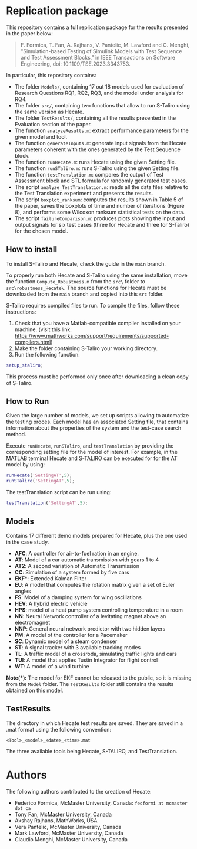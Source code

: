 # Replication package
This repository contains a full replication package for the results presented in the paper below:

> F. Formica, T. Fan, A. Rajhans, V. Pantelic, M. Lawford and C. Menghi, "Simulation-based Testing of Simulink Models with Test Sequence and Test Assessment Blocks," in IEEE Transactions on Software Engineering, doi: 10.1109/TSE.2023.3343753.

In particular, this repository contains:

* The folder `Models/`, containing 17 out 18 models used for evaluation of Research Questions RQ1, RQ2, RQ3, and the model under analysis for RQ4.
* The folder `src/`, containing two functions that allow to run S-Taliro using the same version as Hecate.
* The folder `TestResults/`, containing all the results presented in the Evaluation section of the paper.
* The function `analyzeResults.m`: extract performance parameters for the given model and tool.
* The function `generateInputs.m`: generate input signals from the Hecate parameters coherent with the ones generated by the Test Sequence block.
* The function `runHecate.m`: runs Hecate using the given Setting file.
* The function `runSTaliro.m`: runs S-Taliro using the given Setting file.
* The function `testTranslation.m`: compares the output of Test Assessment block and STL formula for randomly generated test cases.
* The script `analyze_TestTranslation.m`: reads all the data files relative to the Test Translation experiment and presents the results.
* The script `boxplot_ranksum`: computes the results shown in Table 5 of the paper, saves the boxplots of time and number of iterations (Figure 8), and performs some Wilcoxon ranksum statistical tests on the data.
* The script `failureComparison.m`: produces plots showing the input and output signals for six test cases (three for Hecate and three for S-Taliro) for the chosen model.

## How to install
To install S-Taliro and Hecate, check the guide in the `main` branch.

To properly run both Hecate and S-Taliro using the same installation, move the function `Compute_Robustness.m` from the `src\` folder to `src\robustness_Hecate\`.
The source functions for Hecate must be downloaded from the `main` branch and copied into this `src` folder.

S-Taliro requires compiled files to run. To compile the files, follow these instructions:

1. Check that you have a Matlab-compatible compiler installed on your machine. (visit this link: https://www.mathworks.com/support/requirements/supported-compilers.html)
2. Make the folder containing S-Taliro your working directory.
3. Run the following function:

```matlab
setup_staliro;
```

This process must be performed only once after downloading a clean copy of S-Taliro.

## How to Run
Given the large number of models, we set up scripts allowing to automatize the testing proces. Each model has an associated Setting file, that contains information about the properties of the system and the test-case search method.
 
Execute `runHecate`, `runSTaliro`, and `testTranslation` by providing the corresponding setting file for the model of interest. For example, in the MATLAB terminal Hecate and S-TALIRO can be executed for for the AT model by using:

```matlab
runHecate('SettingAT',5);  
runSTaliro('SettingAT',5);
```

The testTranslation script can be run using:

```matlab
testTranslation('SettingAT',5);
```

## Models
Contains 17 different demo models prepared for Hecate, plus the one used in the case study.

* **AFC**: A controller for air-to-fuel ration in an engine.
* **AT**: Model of a car automatic transmission with gears 1 to 4
* **AT2**: A second variation of Automatic Transmission
* **CC**: Simulation of a system formed by five cars
* **EKF***: Extended Kalman Filter
* **EU**: A model that computes the rotation matrix given a set of Euler angles
* **FS**: Model of a damping system for wing oscillations
* **HEV**: A hybrid electric vehicle
* **HPS**: model of a heat pump system controlling temperature in a room
* **NN**: Neural Network controller of a levitating magnet above an electromagnet
* **NNP**: General neural network predictor with two hidden layers
* **PM**: A model of the controller for a Pacemaker
* **SC**: Dynamic model of a steam condenser
* **ST**: A signal tracker with 3 available tracking modes
* **TL**: A traffic model of a crossroda, simulating traffic lights and cars
* **TUI**: A model that applies Tustin Integrator for flight control
* **WT**: A model of a wind turbine

**Note(*):** The model for EKF cannot be released to the public, so it is missing from the `Model` folder. The `TestResults` folder still contains the results obtained on this model.

## TestResults
The directory in which Hecate test results are saved. They are saved in a .mat format using the following convention: 
 
	<Tool>_<model>_<date>_<time>.mat
	
The three available tools being Hecate, S-TALIRO, and TestTranslation.

# Authors
The following authors contributed to the creation of Hecate:

* Federico Formica, McMaster University, Canada: `fedformi at mcmaster dot ca`
* Tony Fan, McMaster University, Canada
* Akshay Rajhans, MathWorks, USA
* Vera Pantelic, McMaster University, Canada
* Mark Lawford, McMaster University, Canada
* Claudio Menghi, McMaster University, Canada
